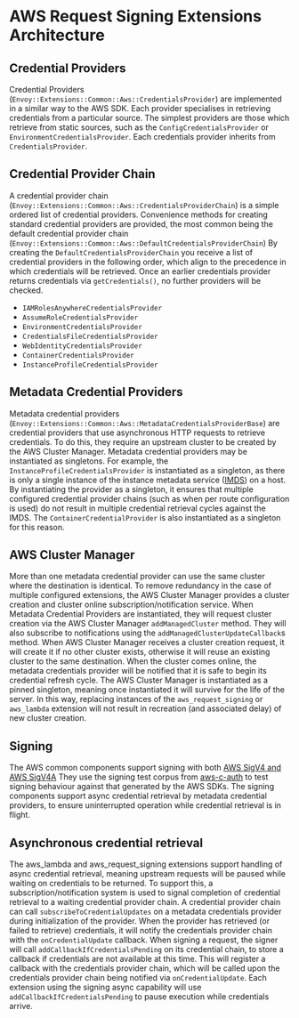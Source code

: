 # AWS Request Signing Extensions Architecture

## Credential Providers

Credential Providers (`Envoy::Extensions::Common::Aws::CredentialsProvider`) are implemented in a similar way to the AWS SDK. Each provider specialises in retrieving credentials from a particular source.
The simplest providers are those which retrieve from static sources, such as the `ConfigCredentialsProvider` or `EnvironmentCredentialsProvider`.
Each credentials provider inherits from `CredentialsProvider`.

## Credential Provider Chain

A credential provider chain (`Envoy::Extensions::Common::Aws::CredentialsProviderChain`) is a simple ordered list of credential providers. Convenience methods
for creating standard credential providers are provided, the most common being the default credential provider chain
(`Envoy::Extensions::Common::Aws::DefaultCredentialsProviderChain`)
By creating the `DefaultCredentialsProviderChain` you receive a list of credential providers in the following order, which align to the precedence in which credentials will be retrieved. Once an earlier credentials provider returns credentials via `getCredentials()`, no further providers will be checked.

- `IAMRolesAnywhereCredentialsProvider`
- `AssumeRoleCredentialsProvider`
- `EnvironmentCredentialsProvider`
- `CredentialsFileCredentialsProvider`
- `WebIdentityCredentialsProvider`
- `ContainerCredentialsProvider`
- `InstanceProfileCredentialsProvider`

## Metadata Credential Providers

Metadata credential providers (`Envoy::Extensions::Common::Aws::MetadataCredentialsProviderBase`) are credential providers that use asynchronous HTTP requests to retrieve credentials. To do this, they require an upstream cluster to be created by the AWS Cluster Manager.
Metadata credential providers may be instantiated as singletons. For example, the `InstanceProfileCredentialsProvider` is instantiated as a singleton, as there is only a single instance of the instance metadata service ([IMDS](https://docs.aws.amazon.com/AWSEC2/latest/UserGuide/configuring-instance-metadata-service.html)) on a host. By instantiating the provider as a singleton, it ensures that multiple configured credential provider chains (such as when per route configuration is used) do not result in multiple credential retrieval cycles against the IMDS. The `ContainerCredentialProvider` is also instantiated as a singleton for this reason.

## AWS Cluster Manager

More than one metadata credential provider can use the same cluster where the destination is identical. To remove redundancy in the case of multiple configured extensions, the AWS Cluster Manager provides a cluster creation and cluster online subscription/notification service.
When Metadata Credential Providers are instantiated, they will request cluster creation via the AWS Cluster Manager `addManagedCluster` method. They will also subscribe to notifications using the `addManagedClusterUpdateCallback`s method.
When AWS Cluster Manager receives a cluster creation request, it will create it if no other cluster exists, otherwise it will reuse an existing cluster to the same destination. When the cluster comes online, the metadata credentials provider will be notified that it is safe to begin its credential refresh cycle.
The AWS Cluster Manager is instantiated as a pinned singleton, meaning once instantiated it will survive for the life of the server. In this way, replacing instances of the `aws_request_signing` or `aws_lambda` extension will not result in recreation (and associated delay) of new cluster creation.

## Signing

The AWS common components support signing with both [AWS SigV4 and AWS SigV4A](https://docs.aws.amazon.com/IAM/latest/UserGuide/reference_sigv.html)
They use the signing test corpus from [aws-c-auth](https://github.com/awslabs/aws-c-auth/tree/main/tests/aws-signing-test-suite) to test signing behaviour against that generated by the AWS SDKs.
The signing components support async credential retrieval by metadata credential providers, to ensure uninterrupted operation while credential retrieval is in flight.

## Asynchronous credential retrieval

The aws_lambda and aws_request_signing extensions support handling of async credential retrieval, meaning upstream requests will be paused while waiting on credentials to be returned.
To support this, a subscription/notification system is used to signal completion of credential retrieval to a waiting credential provider chain.
A credential provider chain can call `subscribeToCredentialUpdates` on a metadata credentials provider during initialization of the provider. When the provider has retrieved (or failed to retrieve) credentials, it will notify the credentials provider chain with the `onCredentialUpdate` callback.
When signing a request, the signer will call `addCallbackIfCredentialsPending` on its credential chain, to store a callback if credentials are not available at this time. This will register a callback with the credentials provider chain, which will be called upon the credentials provider chain being notified via `onCredentialUpdate`.
Each extension using the signing async capability will use `addCallbackIfCredentialsPending` to pause execution while credentials arrive.
